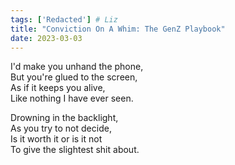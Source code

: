```yaml
---  
tags: ['Redacted'] # Liz
title: "Conviction On A Whim: The GenZ Playbook"
date: 2023-03-03
---
```


I'd make you unhand the phone,  
But you're glued to the screen,  
As if it keeps you alive,  
Like nothing I have ever seen.

Drowning in the backlight,  
As you try to not decide,  
Is it worth it or is it not  
To give the slightest shit about.
